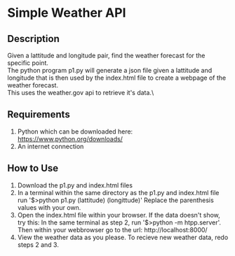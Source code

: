 # Simple Weather API
## Description
Given a lattitude and longitude pair, find the weather forecast for the specific point.\
The python program p1.py will generate a json file given a lattitude and longitude that is then used by the index.html file to create a webpage of the weather forecast.\
This uses the weather.gov api to retrieve it's data.\
## Requirements
1. Python which can be downloaded here: https://www.python.org/downloads/
2. An internet connection
## How to Use
1. Download the p1.py and index.html files
2. In a terminal within the same directory as the p1.py and index.html file run '$>python p1.py (lattitude) (longittude)' Replace the parenthesis values with your own.
3. Open the index.html file within your browser. If the data doesn't show, try this: In the same terminal as step 2, run '$>python -m htpp.server'. Then within your webbrowser go to the url: http://localhost:8000/
4. View the weather data as you please. To recieve new weather data, redo steps 2 and 3.
